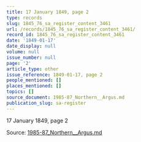 ```yaml
---
title: 17 January 1849, page 2
type: records
slug: 1845_76_sa_register_content_3461
url: /records/1845_76_sa_register_content_3461/
record_id: 1845_76_sa_register_content_3461
date: '1849-01-17'
date_display: null
volume: null
issue_number: null
page: '2'
article_type: other
issue_reference: 1849-01-17, page 2
people_mentioned: []
places_mentioned: []
topics: []
source_document: 1985-87_Northern__Argus.md
publication_slug: sa-register
---
```


17 January 1849, page 2

Source: [1985-87_Northern__Argus.md](/downloads/markdown/1985-87_Northern__Argus.md)
